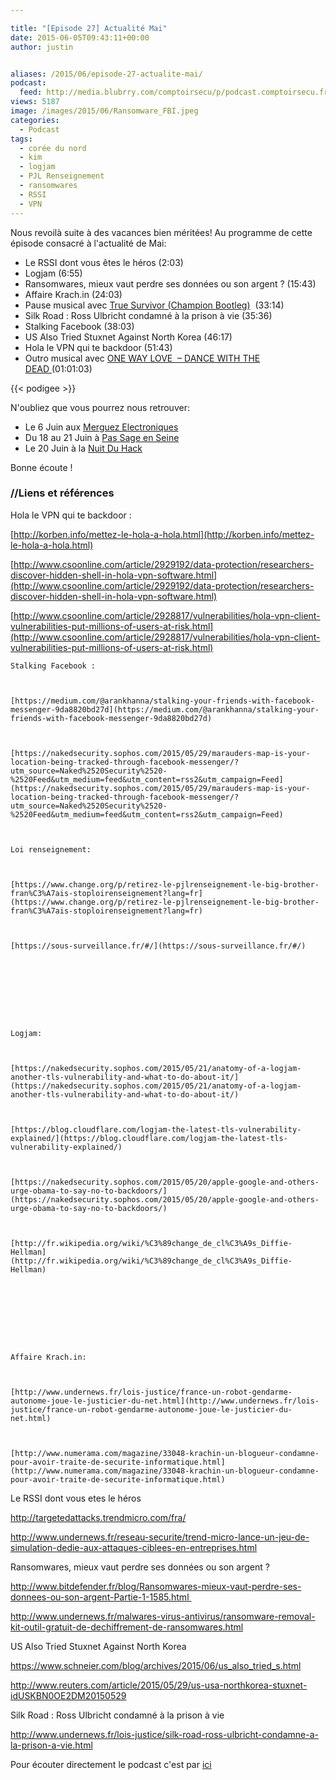 ```yaml
---

title: "[Episode 27] Actualité Mai"
date: 2015-06-05T09:43:11+00:00
author: justin


aliases: /2015/06/episode-27-actualite-mai/
podcast:
  feed: http://media.blubrry.com/comptoirsecu/p/podcast.comptoirsecu.fr/CSEC.EP27.2015-06-05.ACTU_MAI.mp3
views: 5187
image: /images/2015/06/Ransomware_FBI.jpeg
categories:
  - Podcast
tags:
  - corée du nord
  - kim
  - logjam
  - PJL Renseignement
  - ransomwares
  - RSSI
  - VPN
---
```



Nous revoilà suite à des vacances bien méritées! Au programme de cette épisode consacré à l'actualité de Mai:

  * Le RSSI dont vous êtes le héros (2:03)
  * Logjam (6:55)
  * Ransomwares, mieux vaut perdre ses données ou son argent ? (15:43)
  * Affaire Krach.in (24:03)
  * Pause musical avec [True Survivor (Champion Bootleg)](https://soundcloud.com/championdnb/true-survivor-champion)  (33:14)
  * Silk Road : Ross Ulbricht condamné à la prison à vie (35:36)
  * Stalking Facebook (38:03)
  * US Also Tried Stuxnet Against North Korea (46:17)
  * Hola le VPN qui te backdoor (51:43)
  * Outro musical avec [ONE WAY LOVE  – DANCE WITH THE DEAD ](https://soundcloud.com/dancewiththedead/one-way-love-dance-with-the-dead-remix)(01:01:03)





  {{< podigee >}}






N'oubliez que vous pourrez nous retrouver:

  * Le 6 Juin aux [Merguez Electroniques](https://www.facebook.com/events/483261231830107/)
  * Du 18 au 21 Juin à [Pas Sage en Seine](https://www.passageenseine.org/fr/accueil)
  * Le 20 Juin à la [Nuit Du Hack](https://www.nuitduhack.com/fr/)

Bonne écoute !

### //Liens et références

Hola le VPN qui te backdoor :

[http://korben.info/mettez-le-hola-a-hola.html](http://korben.info/mettez-le-hola-a-hola.html)


  [http://www.csoonline.com/article/2929192/data-protection/researchers-discover-hidden-shell-in-hola-vpn-software.html](http://www.csoonline.com/article/2929192/data-protection/researchers-discover-hidden-shell-in-hola-vpn-software.html)



  [http://www.csoonline.com/article/2928817/vulnerabilities/hola-vpn-client-vulnerabilities-put-millions-of-users-at-risk.html](http://www.csoonline.com/article/2928817/vulnerabilities/hola-vpn-client-vulnerabilities-put-millions-of-users-at-risk.html)











    Stalking Facebook :



    [https://medium.com/@arankhanna/stalking-your-friends-with-facebook-messenger-9da8820bd27d](https://medium.com/@arankhanna/stalking-your-friends-with-facebook-messenger-9da8820bd27d)



    [https://nakedsecurity.sophos.com/2015/05/29/marauders-map-is-your-location-being-tracked-through-facebook-messenger/?utm_source=Naked%2520Security%2520-%2520Feed&utm_medium=feed&utm_content=rss2&utm_campaign=Feed](https://nakedsecurity.sophos.com/2015/05/29/marauders-map-is-your-location-being-tracked-through-facebook-messenger/?utm_source=Naked%2520Security%2520-%2520Feed&utm_medium=feed&utm_content=rss2&utm_campaign=Feed)



    Loi renseignement:



    [https://www.change.org/p/retirez-le-pjlrenseignement-le-big-brother-fran%C3%A7ais-stoploirenseignement?lang=fr](https://www.change.org/p/retirez-le-pjlrenseignement-le-big-brother-fran%C3%A7ais-stoploirenseignement?lang=fr)



    [https://sous-surveillance.fr/#/](https://sous-surveillance.fr/#/)









    Logjam:



    [https://nakedsecurity.sophos.com/2015/05/21/anatomy-of-a-logjam-another-tls-vulnerability-and-what-to-do-about-it/](https://nakedsecurity.sophos.com/2015/05/21/anatomy-of-a-logjam-another-tls-vulnerability-and-what-to-do-about-it/)



    [https://blog.cloudflare.com/logjam-the-latest-tls-vulnerability-explained/](https://blog.cloudflare.com/logjam-the-latest-tls-vulnerability-explained/)



    [https://nakedsecurity.sophos.com/2015/05/20/apple-google-and-others-urge-obama-to-say-no-to-backdoors/](https://nakedsecurity.sophos.com/2015/05/20/apple-google-and-others-urge-obama-to-say-no-to-backdoors/)



    [http://fr.wikipedia.org/wiki/%C3%89change_de_cl%C3%A9s_Diffie-Hellman](http://fr.wikipedia.org/wiki/%C3%89change_de_cl%C3%A9s_Diffie-Hellman)









    Affaire Krach.in:



    [http://www.undernews.fr/lois-justice/france-un-robot-gendarme-autonome-joue-le-justicier-du-net.html](http://www.undernews.fr/lois-justice/france-un-robot-gendarme-autonome-joue-le-justicier-du-net.html)



    [http://www.numerama.com/magazine/33048-krachin-un-blogueur-condamne-pour-avoir-traite-de-securite-informatique.html](http://www.numerama.com/magazine/33048-krachin-un-blogueur-condamne-pour-avoir-traite-de-securite-informatique.html)







  Le RSSI dont vous etes le héros



  <a href="http://targetedattacks.trendmicro.com/fra/">http://targetedattacks.trendmicro.com/fra/</a>



  <a href="http://www.undernews.fr/reseau-securite/trend-micro-lance-un-jeu-de-simulation-dedie-aux-attaques-ciblees-en-entreprises.html">http://www.undernews.fr/reseau-securite/trend-micro-lance-un-jeu-de-simulation-dedie-aux-attaques-ciblees-en-entreprises.html</a>






  Ransomwares, mieux vaut perdre ses données ou son argent ?



  <a href="http://www.bitdefender.fr/blog/Ransomwares-mieux-vaut-perdre-ses-donnees-ou-son-argent-Partie-1-1585.html">http://www.bitdefender.fr/blog/Ransomwares-mieux-vaut-perdre-ses-donnees-ou-son-argent-Partie-1-1585.html </a>



  <a href="http://www.undernews.fr/malwares-virus-antivirus/ransomware-removal-kit-outil-gratuit-de-dechiffrement-de-ransomwares.html">http://www.undernews.fr/malwares-virus-antivirus/ransomware-removal-kit-outil-gratuit-de-dechiffrement-de-ransomwares.html</a>






  US Also Tried Stuxnet Against North Korea



  <a href="https://www.schneier.com/blog/archives/2015/06/us_also_tried_s.html">https://www.schneier.com/blog/archives/2015/06/us_also_tried_s.html</a>



  <a href="http://www.reuters.com/article/2015/05/29/us-usa-northkorea-stuxnet-idUSKBN0OE2DM20150529">http://www.reuters.com/article/2015/05/29/us-usa-northkorea-stuxnet-idUSKBN0OE2DM20150529</a>






  Silk Road : Ross Ulbricht condamné à la prison à vie



  <a href="http://www.undernews.fr/lois-justice/silk-road-ross-ulbricht-condamne-a-la-prison-a-vie.html">http://www.undernews.fr/lois-justice/silk-road-ross-ulbricht-condamne-a-la-prison-a-vie.html</a>






  Pour écouter directement le podcast c'est par <a href="http://podcast.comptoirsecu.fr/CSEC.EP27.2015-06-05.ACTU_MAI.mp3">ici</a>
